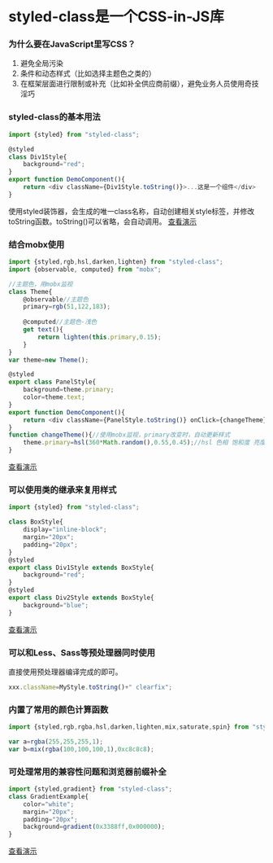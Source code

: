 # styled-class是一个CSS-in-JS库
### 为什么要在JavaScript里写CSS？

1. 避免全局污染
2. 条件和动态样式（比如选择主题色之类的）
3. 在框架层面进行限制或补充（比如补全供应商前缀），避免业务人员使用奇技淫巧

### styled-class的基本用法

```javascript
import {styled} from "styled-class";

@styled
class Div1Style{
	background="red";
}
export function DemoComponent(){
	return <div className={Div1Style.toString()}>...这是一个组件</div>
}
```

使用styled装饰器，会生成的唯一class名称，自动创建相关style标签，并修改toString函数。toString()可以省略，会自动调用。
[查看演示](http://raw.githack.com/linsk1998/styled-class/mobx/index.html "查看演示")

### 结合mobx使用

```javascript
import {styled,rgb,hsl,darken,lighten} from "styled-class";
import {observable, computed} from "mobx";

//主题色，用mobx监视
class Theme{
	@observable//主题色
	primary=rgb(51,122,183);
	 
	@computed//主题色-浅色
	get text(){
		return lighten(this.primary,0.15);
	}
}
var theme=new Theme();

@styled
export class PanelStyle{
	background=theme.primary;
	color=theme.text;
}
export function DemoComponent(){
	return <div className={PanelStyle.toString()} onClick={changeTheme}>...这是一个组件</div>
}
function changeTheme(){//使用mobx监视，primary改变时，自动更新样式
	theme.primary=hsl(360*Math.random(),0.55,0.45);//hsl 色相 饱和度 亮度
}
```

[查看演示](http://raw.githack.com/linsk1998/styled-class/mobx/index.html "查看演示")

### 可以使用类的继承来复用样式

```javascript
import {styled} from "styled-class";

class BoxStyle{
	display="inline-block";
	margin="20px";
	padding="20px";
}
@styled
export class Div1Style extends BoxStyle{
	background="red";
}
@styled
export class Div2Style extends BoxStyle{
	background="blue";
}
```

[查看演示](http://raw.githack.com/linsk1998/styled-class/mobx/index.html "查看演示")

### 可以和Less、Sass等预处理器同时使用

直接使用预处理器编译完成的即可。
```javascript
xxx.className=MyStyle.toString()+" clearfix";
```

### 内置了常用的颜色计算函数
```javascript
import {styled,rgb,rgba,hsl,darken,lighten,mix,saturate,spin} from "styled-class";

var a=rgba(255,255,255,1);
var b=mix(rgba(100,100,100,1),0xc8c8c8);
```

### 可处理常用的兼容性问题和浏览器前缀补全

```javascript
import {styled,gradient} from "styled-class";
class GradientExample{
	color="white";
	margin="20px";
	padding="20px";
	background=gradient(0x3388ff,0x000000);
}
```

[查看演示](http://javascript.sky.hm/linsk1998/styled-class/compat/index.html "查看演示")